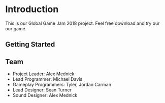 # Introduction
This is our Global Game Jam 2018 project. Feel free download and try our our game. 

## Getting Started

## Team
* Project Leader: Alex Mednick
* Lead Programmer: Michael Davis
* Gameplay Programmers: Tyler, Jordan Carman
* Lead Designer: Sean Turner
* Sound Designer: Alex Mednick
